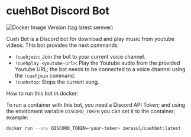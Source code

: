 # cuehBot Discord Bot

![Docker Image Version (tag latest semver)](https://img.shields.io/docker/v/zerasul/cuehbot/0.0.3?color=green&logo=docker)

Cueh Bot is a Discord bot for download and play music from youtube videos. This bot provides the next commands:

* ```!cuehjoin```: Join the bot to your current voice channel.
* ```!cuehplay <youtube-url>```: Play the Youtube audio from the provided Youtube URL; the bot needs to be connected to a voice channel using the ```!cuehjoin``` command.
* ```!cuehstop```: Stops the current song.

How to run this bot in docker:

To run a container with this bot, you need a Discord API Token; and using the enviroment variable ```DISCORD_TOKEN``` you can set it to the container; example:

```bash
docker run --env DISCORD_TOKEN=<your-token> zerasul/cuehbot:latest
```